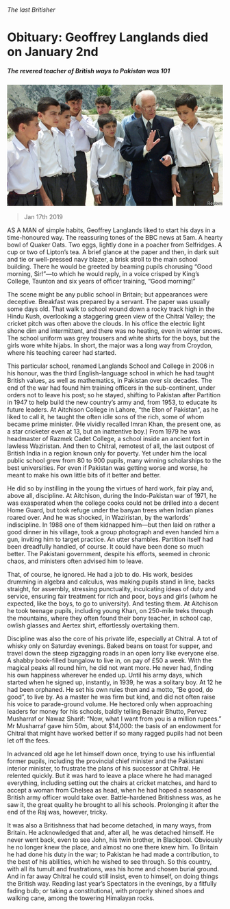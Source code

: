 ###### The last Britisher

# Obituary: Geoffrey Langlands died on January 2nd 

##### The revered teacher of British ways to Pakistan was 101 

![image](images/20190119_OBP002_0.jpg) 

> Jan 17th 2019 

 

AS A MAN of simple habits, Geoffrey Langlands liked to start his days in a time-honoured way. The reassuring tones of the BBC news at 5am. A hearty bowl of Quaker Oats. Two eggs, lightly done in a poacher from Selfridges. A cup or two of Lipton’s tea. A brief glance at the paper and then, in dark suit and tie or well-pressed navy blazer, a brisk stroll to the main school building. There he would be greeted by beaming pupils chorusing “Good morning, Sir!”—to which he would reply, in a voice crisped by King’s College, Taunton and six years of officer training, “Good morning!” 

The scene might be any public school in Britain; but appearances were deceptive. Breakfast was prepared by a servant. The paper was usually some days old. That walk to school wound down a rocky track high in the Hindu Kush, overlooking a staggering green view of the Chitral Valley; the cricket pitch was often above the clouds. In his office the electric light shone dim and intermittent, and there was no heating, even in winter snows. The school uniform was grey trousers and white shirts for the boys, but the girls wore white hijabs. In short, the major was a long way from Croydon, where his teaching career had started. 

This particular school, renamed Langlands School and College in 2006 in his honour, was the third English-language school in which he had taught British values, as well as mathematics, in Pakistan over six decades. The end of the war had found him training officers in the sub-continent, under orders not to leave his post; so he stayed, shifting to Pakistan after Partition in 1947 to help build the new country’s army and, from 1953, to educate its future leaders. At Aitchison College in Lahore, “the Eton of Pakistan”, as he liked to call it, he taught the often idle sons of the rich, some of whom became prime minister. (He vividly recalled Imran Khan, the present one, as a star cricketer even at 13, but an inattentive boy.) From 1979 he was headmaster of Razmek Cadet College, a school inside an ancient fort in lawless Waziristan. And then to Chitral, remotest of all, the last outpost of British India in a region known only for poverty. Yet under him the local public school grew from 80 to 900 pupils, many winning scholarships to the best universities. For even if Pakistan was getting worse and worse, he meant to make his own little bits of it better and better. 

He did so by instilling in the young the virtues of hard work, fair play and, above all, discipline. At Aitchison, during the Indo-Pakistan war of 1971, he was exasperated when the college cooks could not be drilled into a decent Home Guard, but took refuge under the banyan trees when Indian planes roared over. And he was shocked, in Waziristan, by the warlords’ indiscipline. In 1988 one of them kidnapped him—but then laid on rather a good dinner in his village, took a group photograph and even handed him a gun, inviting him to target practice. An utter shambles. Partition itself had been dreadfully handled, of course. It could have been done so much better. The Pakistani government, despite his efforts, seemed in chronic chaos, and ministers often advised him to leave. 

That, of course, he ignored. He had a job to do. His work, besides drumming in algebra and calculus, was making pupils stand in line, backs straight, for assembly, stressing punctuality, inculcating ideas of duty and service, ensuring fair treatment for rich and poor, boys and girls (whom he expected, like the boys, to go to university). And testing them. At Aitchison he took teenage pupils, including young Khan, on 250-mile treks through the mountains, where they often found their bony teacher, in school cap, owlish glasses and Aertex shirt, effortlessly overtaking them. 

Discipline was also the core of his private life, especially at Chitral. A tot of whisky only on Saturday evenings. Baked beans on toast for supper, and travel down the steep zigzagging roads in an open lorry like everyone else. A shabby book-filled bungalow to live in, on pay of £50 a week. With the magical peaks all round him, he did not want more. He never had, finding his own happiness wherever he ended up. Until his army days, which started when he signed up, instantly, in 1939, he was a solitary boy. At 12 he had been orphaned. He set his own rules then and a motto, “Be good, do good”, to live by. As a master he was firm but kind, and did not often raise his voice to parade-ground volume. He hectored only when approaching leaders for money for his schools, baldly telling Benazir Bhutto, Pervez Musharraf or Nawaz Sharif: “Now, what I want from you is a million rupees.” Mr Musharraf gave him 50m, about $14,000: the basis of an endowment for Chitral that might have worked better if so many ragged pupils had not been let off the fees. 

In advanced old age he let himself down once, trying to use his influential former pupils, including the provincial chief minister and the Pakistani interior minister, to frustrate the plans of his successor at Chitral. He relented quickly. But it was hard to leave a place where he had managed everything, including setting out the chairs at cricket matches, and hard to accept a woman from Chelsea as head, when he had hoped a seasoned British army officer would take over. Battle-hardened Britishness was, as he saw it, the great quality he brought to all his schools. Prolonging it after the end of the Raj was, however, tricky. 

It was also a Britishness that had become detached, in many ways, from Britain. He acknowledged that and, after all, he was detached himself. He never went back, even to see John, his twin brother, in Blackpool. Obviously he no longer knew the place, and almost no one there knew him. To Britain he had done his duty in the war; to Pakistan he had made a contribution, to the best of his abilities, which he wished to see through. So this country, with all its tumult and frustrations, was his home and chosen burial ground. And in far away Chitral he could still insist, even to himself, on doing things the British way. Reading last year’s Spectators in the evenings, by a fitfully fading bulb; or taking a constitutional, with properly shined shoes and walking cane, among the towering Himalayan rocks. 

